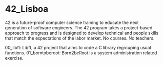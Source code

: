 # 42_Lisboa
42 is a future-proof computer science training to educate the next generation of software engineers. The 42 program takes a project-based approach to progress and is designed to develop technical and people skills that match the expectations of the labor market. No courses. No teachers.

00_libft: Libft, a 42 project that aims to code a C library regrouping usual functions.
01_borntoberoot: Born2beRoot is a system administration related exercise.
